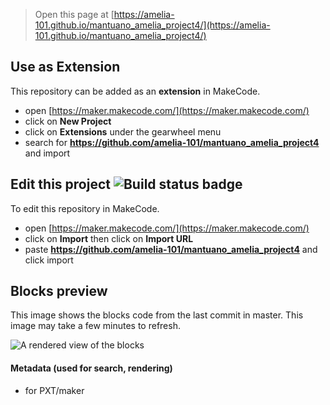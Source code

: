 
> Open this page at [https://amelia-101.github.io/mantuano_amelia_project4/](https://amelia-101.github.io/mantuano_amelia_project4/)

## Use as Extension

This repository can be added as an **extension** in MakeCode.

* open [https://maker.makecode.com/](https://maker.makecode.com/)
* click on **New Project**
* click on **Extensions** under the gearwheel menu
* search for **https://github.com/amelia-101/mantuano_amelia_project4** and import

## Edit this project ![Build status badge](https://github.com/amelia-101/mantuano_amelia_project4/workflows/MakeCode/badge.svg)

To edit this repository in MakeCode.

* open [https://maker.makecode.com/](https://maker.makecode.com/)
* click on **Import** then click on **Import URL**
* paste **https://github.com/amelia-101/mantuano_amelia_project4** and click import

## Blocks preview

This image shows the blocks code from the last commit in master.
This image may take a few minutes to refresh.

![A rendered view of the blocks](https://github.com/amelia-101/mantuano_amelia_project4/raw/master/.github/makecode/blocks.png)

#### Metadata (used for search, rendering)

* for PXT/maker
<script src="https://makecode.com/gh-pages-embed.js"></script><script>makeCodeRender("{{ site.makecode.home_url }}", "{{ site.github.owner_name }}/{{ site.github.repository_name }}");</script>
